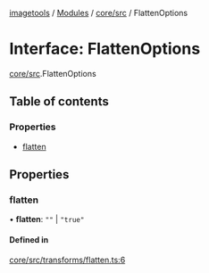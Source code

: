 [imagetools](../README.md) / [Modules](../modules.md) / [core/src](../modules/core_src.md) / FlattenOptions

# Interface: FlattenOptions

[core/src](../modules/core_src.md).FlattenOptions

## Table of contents

### Properties

- [flatten](core_src.FlattenOptions.md#flatten)

## Properties

### flatten

• **flatten**: ``""`` \| ``"true"``

#### Defined in

[core/src/transforms/flatten.ts:6](https://github.com/JonasKruckenberg/imagetools/blob/a033017/packages/core/src/transforms/flatten.ts#L6)
